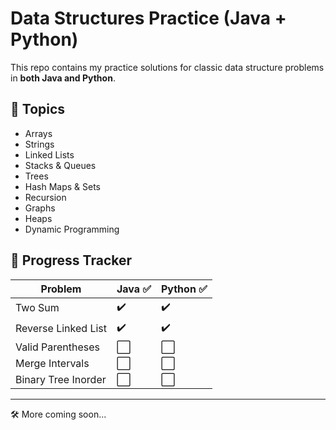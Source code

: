 # Data Structures Practice (Java + Python)

This repo contains my practice solutions for classic data structure problems in **both Java and Python**.

## 📌 Topics

- Arrays
- Strings
- Linked Lists
- Stacks & Queues
- Trees
- Hash Maps & Sets
- Recursion
- Graphs
- Heaps
- Dynamic Programming

## 🧠 Progress Tracker

| Problem                 | Java ✅ | Python ✅ |
|-------------------------|--------|-----------|
| Two Sum                 | ✔️     | ✔️        |
| Reverse Linked List     | ✔️     | ✔️        |
| Valid Parentheses       | ⬜     | ⬜        |
| Merge Intervals         | ⬜     | ⬜        |
| Binary Tree Inorder     | ⬜     | ⬜        |

---

🛠 More coming soon...
